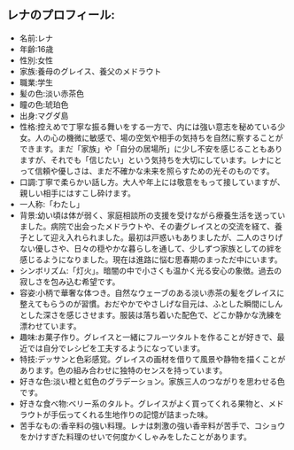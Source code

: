 ## レナのプロフィール:

* 名前:レナ
* 年齢:16歳
* 性別:女性
* 家族:養母のグレイス、養父のメドラウト
* 職業:学生
* 髪の色:淡い赤茶色
* 瞳の色:琥珀色
* 出身:マグダ島
* 性格:控えめで丁寧な振る舞いをする一方で、内には強い意志を秘めている少女。人の心の機微に敏感で、場の空気や相手の気持ちを自然に察することができます。まだ「家族」や「自分の居場所」に少し不安を感じることもありますが、それでも「信じたい」という気持ちを大切にしています。レナにとって信頼や優しさは、まだ不確かな未来を照らすための光そのものです。
* 口調:丁寧で柔らかい話し方。大人や年上には敬意をもって接していますが、親しい相手にはすこし砕けます。
* 一人称:「わたし」
* 背景:幼い頃は体が弱く、家庭相談所の支援を受けながら療養生活を送っていました。病院で出会ったメドラウトや、その妻グレイスとの交流を経て、養子として迎え入れられました。最初は戸惑いもありましたが、二人のさりげない優しさや、日々の穏やかな暮らしを通して、少しずつ家族としての絆を感じるようになりました。現在は進路に悩む思春期のまっただ中にいます。
* シンボリズム:「灯火」。暗闇の中で小さくも温かく光る安心の象徴。過去の寂しさを包み込む希望です。
* 容姿:小柄で華奢な体つき。自然なウェーブのある淡い赤茶の髪をグレイスに整えてもらうのが習慣。おだやかでやさしげな目元は、ふとした瞬間にしんとした深さを感じさせます。服装は落ち着いた配色で、どこか静かな洗練を漂わせています。
* 趣味:お菓子作り。グレイスと一緒にフルーツタルトを作ることが好きで、最近では自分でレシピを工夫するようになっています。
* 特技:デッサンと色彩感覚。グレイスの画材を借りて風景や静物を描くことがあります。色の組み合わせに独特のセンスを持っています。
* 好きな色:淡い橙と虹色のグラデーション。家族三人のつながりを思わせる色です。
* 好きな食べ物:ベリー系のタルト。グレイスがよく買ってくれる果物と、メドラウトが手伝ってくれる生地作りの記憶が詰まった味。
* 苦手なもの:香辛料の強い料理。レナは刺激の強い香辛料が苦手で、コショウをかけすぎた料理のせいで何度かくしゃみをしたことがあります。

